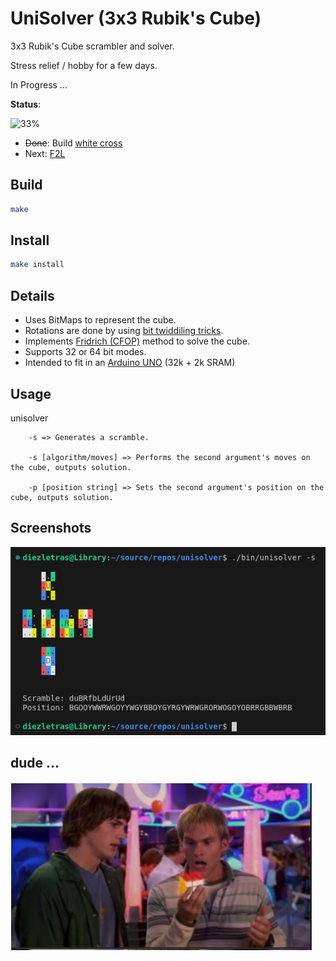 # UniSolver (3x3 Rubik's Cube)

3x3 Rubik's Cube scrambler and solver.

Stress relief / hobby for a few days.

In Progress ...

**Status**:

![33%](https://progress-bar.xyz/33)

- ~~Done~~: Build [white cross](https://ruwix.com/the-rubiks-cube/advanced-cfop-fridrich/white-cross/)
- Next: [F2L](https://ruwix.com/the-rubiks-cube/advanced-cfop-fridrich/first-two-layers-f2l/) 

## Build

```bash
make
```

## Install

```bash
make install
```

## Details

* Uses BitMaps to represent the cube.
* Rotations are done by using [bit twiddiling tricks](https://graphics.stanford.edu/~seander/bithacks.html).
* Implements [Fridrich (CFOP)](https://ruwix.com/the-rubiks-cube/advanced-cfop-fridrich/) method to solve the cube.
* Supports 32 or 64 bit modes.
* Intended to fit in an [Arduino UNO](https://docs.arduino.cc/hardware/uno-rev3/#tech-specs) (32k + 2k SRAM)

## Usage

unisolver

        -s => Generates a scramble.

        -s [algorithm/moves] => Performs the second argument's moves on the cube, outputs solution.

        -p [position string] => Sets the second argument's position on the cube, outputs solution.

## Screenshots

![Screenshot](./images/scramble.png)

## dude ...

![Screenshot](./images/dude_where_s_my_car.png)
